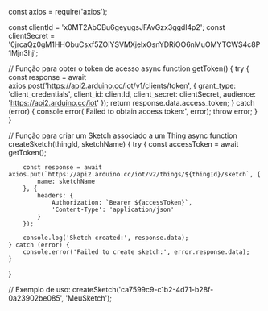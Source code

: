 const axios = require('axios');

const clientId = 'x0MT2AbCBu6geyugsJFAvGzx3ggdl4p2';
const clientSecret = '0jrcaQz0gM1HHObuCsxf5ZOiYSVMXjelxOsnYDRiOO6nMuOMYTCWS4c8P1Mjn3hj';

// Função para obter o token de acesso
async function getToken() {
    try {
        const response = await axios.post('https://api2.arduino.cc/iot/v1/clients/token', {
            grant_type: 'client_credentials',
            client_id: clientId,
            client_secret: clientSecret,
            audience: 'https://api2.arduino.cc/iot'
        });
        return response.data.access_token;
    } catch (error) {
        console.error('Failed to obtain access token:', error);
        throw error;
    }
}

// Função para criar um Sketch associado a um Thing
async function createSketch(thingId, sketchName) {
    try {
        const accessToken = await getToken();

        const response = await axios.put(`https://api2.arduino.cc/iot/v2/things/${thingId}/sketch`, {
            name: sketchName
        }, {
            headers: {
                Authorization: `Bearer ${accessToken}`,
                'Content-Type': 'application/json'
            }
        });

        console.log('Sketch created:', response.data);
    } catch (error) {
        console.error('Failed to create sketch:', error.response.data);
    }
}

// Exemplo de uso:
createSketch('ca7599c9-c1b2-4d71-b28f-0a23902be085', 'MeuSketch');
